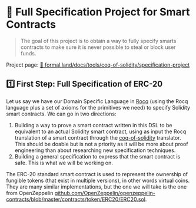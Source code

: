 # 💯 Full Specification Project for Smart Contracts

> The goal of this project is to obtain a way to fully specify smarts contracts to make sure it is never possible to steal or block user funds.

Project page: [🌲&nbsp;formal.land/docs/tools/coq-of-solidity/specification-project](https://formal.land/docs/tools/coq-of-solidity/specification-project)

## 1️⃣ First Step: Full Specification of ERC-20

Let us say we have our Domain Specific Language in [Rocq](https://rocq-prover.org/) (using the Rocq language plus a set of axioms for the primitives we need) to specify Solidity smart contracts. We can go in two directions:

1. Building a way to prove a smart contract written in this DSL to be equivalent to an actual Solidity smart contract, using as input the Rocq translation of a smart contract through the [coq-of-solidity](https://github.com/formal-land/coq-of-solidity) translator. This should be doable but is not a priority as it will be more about proof engineering than about researching new specification techniques.
2. Building a general specification to express that the smart contract is safe. This is what we will be working on.

The ERC-20 standard smart contract is used to represent the ownership of fungible tokens (that exist in multiple versions), in other words virtual coins. They are many similar implementations, but the one we will take is the one from OpenZeppelin [github.com/OpenZeppelin/openzeppelin-contracts/blob/master/contracts/token/ERC20/ERC20.sol](https://github.com/OpenZeppelin/openzeppelin-contracts/blob/master/contracts/token/ERC20/ERC20.sol).
